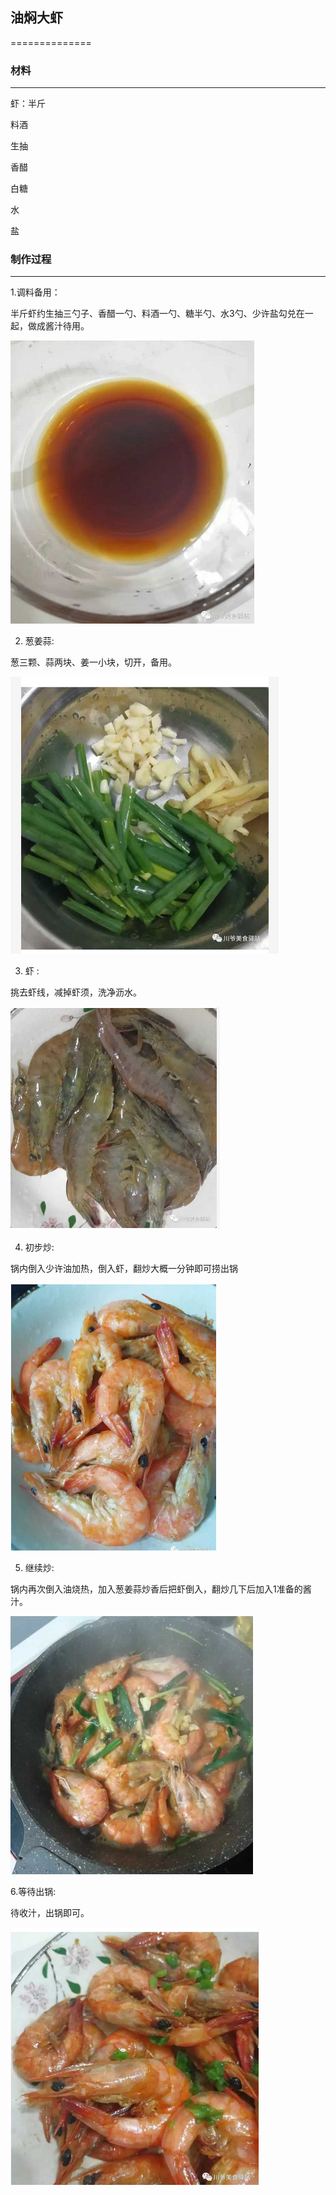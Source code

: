 ## 油焖大虾
==============

### 材料
----------------

  虾：半斤
  
  料酒
  
  生抽
  
  香醋
  
  白糖
  
  水
  
  盐
  
### 制作过程
----------------
1.调料备用：

  半斤虾约生抽三勺子、香醋一勺、料酒一勺、糖半勺、水3勺、少许盐勾兑在一起，做成酱汁待用。
  
  ![img_1](https://github.com/zhanglaplace/cookingMaster/blob/master/%E6%B2%B9%E7%84%96%E5%A4%A7%E8%99%BE/imgs/1.png)
  
2. 葱姜蒜:

  葱三颗、蒜两块、姜一小块，切开，备用。
  
  ![img_2](https://github.com/zhanglaplace/cookingMaster/blob/master/%E6%B2%B9%E7%84%96%E5%A4%A7%E8%99%BE/imgs/2.png)
  
3. 虾 :

  挑去虾线，减掉虾须，洗净沥水。
  
  ![img_3](https://github.com/zhanglaplace/cookingMaster/blob/master/%E6%B2%B9%E7%84%96%E5%A4%A7%E8%99%BE/imgs/3.png)
  
4. 初步炒:

  锅内倒入少许油加热，倒入虾，翻炒大概一分钟即可捞出锅
  
  ![img_4](https://github.com/zhanglaplace/cookingMaster/blob/master/%E6%B2%B9%E7%84%96%E5%A4%A7%E8%99%BE/imgs/4.png)
  
5. 继续炒:

  锅内再次倒入油烧热，加入葱姜蒜炒香后把虾倒入，翻炒几下后加入1准备的酱汁。
  
  ![img_5](https://github.com/zhanglaplace/cookingMaster/blob/master/%E6%B2%B9%E7%84%96%E5%A4%A7%E8%99%BE/imgs/5.png)
  
6.等待出锅:

  待收汁，出锅即可。
  
  ![img_6](https://github.com/zhanglaplace/cookingMaster/blob/master/%E6%B2%B9%E7%84%96%E5%A4%A7%E8%99%BE/imgs/6.png)
  
  
  